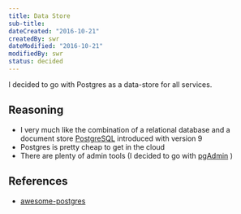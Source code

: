 ```yaml
---
title: Data Store
sub-title: 
dateCreated: "2016-10-21"
createdBy: swr
dateModified: "2016-10-21"
modifiedBy: swr
status: decided
---
```


I decided to go with Postgres as a data-store for all services.

## Reasoning

- I very much like the combination of a relational database and a document store [PostgreSQL](https://www.postgresql.org/) introduced with version 9
- Postgres is pretty cheap to get in the cloud
- There are plenty of admin tools (I decided to go with [pgAdmin](https://www.pgadmin.org/) )

## References

- [awesome-postgres](https://github.com/dhamaniasad/awesome-postgres)
